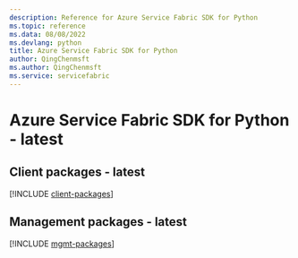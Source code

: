 ```yaml
---
description: Reference for Azure Service Fabric SDK for Python
ms.topic: reference
ms.data: 08/08/2022
ms.devlang: python
title: Azure Service Fabric SDK for Python
author: QingChenmsft
ms.author: QingChenmsft
ms.service: servicefabric
---
```

# Azure Service Fabric SDK for Python - latest

## Client packages - latest
[!INCLUDE [client-packages](service-fabric-client-index.md)]
## Management packages - latest
[!INCLUDE [mgmt-packages](service-fabric-mgmt-index.md)]